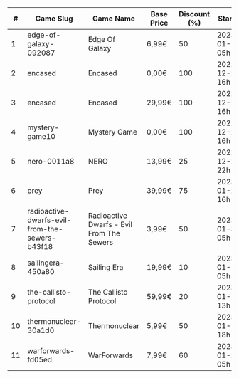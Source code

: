 |#|Game Slug|Game Name|Base Price|Discount (%)|Starts|Ends|
|---|---|---|---|---|---|---|
|1|edge-of-galaxy-092087|Edge Of Galaxy|6,99€|50|2023-01-10 05h|2023-01-17 05h|
|2|encased|Encased|0,00€|100|2022-12-23 16h|2022-12-24 16h|
|3|encased|Encased|29,99€|100|2022-12-23 16h|2022-12-24 16h|
|4|mystery-game10|Mystery Game|0,00€|100|2022-12-24 16h|2022-12-25 16h|
|5|nero-0011a8|NERO|13,99€|25|2022-12-23 22h|2022-12-30 22h|
|6|prey|Prey|39,99€|75|2023-01-24 16h|2023-01-31 16h|
|7|radioactive-dwarfs-evil-from-the-sewers-b43f18|Radioactive Dwarfs - Evil From The Sewers|3,99€|50|2023-01-31 05h|2023-02-07 05h|
|8|sailingera-450a80|Sailing Era|19,99€|10|2023-01-12 05h|2023-01-19 05h|
|9|the-callisto-protocol|The Callisto Protocol|59,99€|20|2023-01-12 13h|2023-01-19 13h|
|10|thermonuclear-30a1d0|Thermonuclear|5,99€|50|2023-01-17 18h|2023-01-24 18h|
|11|warforwards-fd05ed|WarForwards|7,99€|60|2023-01-24 05h|2023-01-31 05h|
